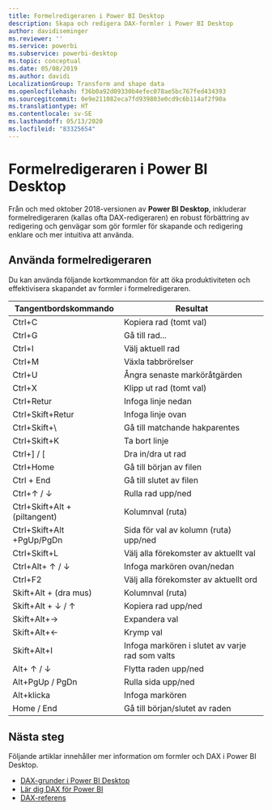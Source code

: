 ```yaml
---
title: Formelredigeraren i Power BI Desktop
description: Skapa och redigera DAX-formler i Power BI Desktop
author: davidiseminger
ms.reviewer: ''
ms.service: powerbi
ms.subservice: powerbi-desktop
ms.topic: conceptual
ms.date: 05/08/2019
ms.author: davidi
LocalizationGroup: Transform and shape data
ms.openlocfilehash: f36b0a92d09330b4efec078ae5bc767fed434393
ms.sourcegitcommit: 0e9e211082eca7fd939803e0cd9c6b114af2f90a
ms.translationtype: HT
ms.contentlocale: sv-SE
ms.lasthandoff: 05/13/2020
ms.locfileid: "83325654"
---
```

# <a name="formula-editor-in-power-bi-desktop"></a>Formelredigeraren i Power BI Desktop

Från och med oktober 2018-versionen av **Power BI Desktop**, inkluderar formelredigeraren (kallas ofta DAX-redigeraren) en robust förbättring av redigering och genvägar som gör formler för skapande och redigering enklare och mer intuitiva att använda. 

## <a name="using-the-formula-editor"></a>Använda formelredigeraren

Du kan använda följande kortkommandon för att öka produktiviteten och effektivisera skapandet av formler i formelredigeraren.


|Tangentbordskommando  |Resultat  |
|---------|---------|
|Ctrl+C  | Kopiera rad (tomt val) |
|Ctrl+G  |Gå till rad... |
|Ctrl+I  |Välj aktuell rad  |
|Ctrl+M  |Växla tabbrörelser |
|Ctrl+U  |Ångra senaste marköråtgärden  |
|Ctrl+X   | Klipp ut rad (tomt val) |
|Ctrl+Retur  |Infoga linje nedan  |
|Ctrl+Skift+Retur  |Infoga linje ovan  |
|Ctrl+Skift+\  |Gå till matchande hakparentes  |
|Ctrl+Skift+K  |Ta bort linje  |
|Ctrl+] / [  |Dra in/dra ut rad  |
|Ctrl+Home  |Gå till början av filen  |
|Ctrl + End  |Gå till slutet av filen  |
|Ctrl+↑ / ↓   |Rulla rad upp/ned  |
|Ctrl+Skift+Alt + (piltangent)  |Kolumnval (ruta)  |
|Ctrl+Skift+Alt +PgUp/PgDn  |Sida för val av kolumn (ruta) upp/ned |
|Ctrl+Skift+L  |Välj alla förekomster av aktuellt val |
|Ctrl+Alt+ ↑ / ↓  |Infoga markören ovan/nedan  |
|Ctrl+F2  |Välj alla förekomster av aktuellt ord | 
|Skift+Alt + (dra mus) |Kolumnval (ruta)  |
|Skift+Alt + ↓ / ↑  |Kopiera rad upp/ned  |
|Skift+Alt+→  |Expandera val  |
|Skift+Alt+←  |Krymp val |
|Skift+Alt+I  |Infoga markören i slutet av varje rad som valts |
|Alt+ ↑ / ↓  | Flytta raden upp/ned |
|Alt+PgUp / PgDn  |Rulla sida upp/ned  |
|Alt+klicka  |Infoga markören  |
|Home / End  |Gå till början/slutet av raden  |

## <a name="next-steps"></a>Nästa steg

Följande artiklar innehåller mer information om formler och DAX i Power BI Desktop.

* [DAX-grunder i Power BI Desktop](desktop-quickstart-learn-dax-basics.md)
* [Lär dig DAX för Power BI](https://docs.microsoft.com/power-bi/guided-learning/introductiontodax?tutorial-step=1)
* [DAX-referens](https://msdn.microsoft.com/query-bi/dax/data-analysis-expressions-dax-reference)

